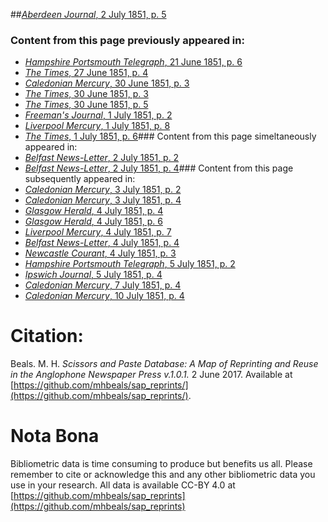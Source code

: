 ##[*Aberdeen Journal*, 2 July 1851, p. 5](https://mhbeals.github.io/sap_html/Aberdeen-Journal/Aberdeen-Journal-2-July-1851-p-5)

### Content from this page previously appeared in:
+ [*Hampshire Portsmouth Telegraph*, 21 June 1851, p. 6](https://mhbeals.github.io/sap_html/Hampshire-Portsmouth-Telegraph/Hampshire-Portsmouth-Telegraph-21-June-1851-p-6)
+ [*The Times*, 27 June 1851, p. 4](https://mhbeals.github.io/sap_html/The-Times/The-Times-27-June-1851-p-4)
+ [*Caledonian Mercury*, 30 June 1851, p. 3](https://mhbeals.github.io/sap_html/Caledonian-Mercury/Caledonian-Mercury-30-June-1851-p-3)
+ [*The Times*, 30 June 1851, p. 3](https://mhbeals.github.io/sap_html/The-Times/The-Times-30-June-1851-p-3)
+ [*The Times*, 30 June 1851, p. 5](https://mhbeals.github.io/sap_html/The-Times/The-Times-30-June-1851-p-5)
+ [*Freeman's Journal*, 1 July 1851, p. 2](https://mhbeals.github.io/sap_html/Freeman's-Journal/Freeman's-Journal-1-July-1851-p-2)
+ [*Liverpool Mercury*, 1 July 1851, p. 8](https://mhbeals.github.io/sap_html/Liverpool-Mercury/Liverpool-Mercury-1-July-1851-p-8)
+ [*The Times*, 1 July 1851, p. 6](https://mhbeals.github.io/sap_html/The-Times/The-Times-1-July-1851-p-6)### Content from this page simeltaneously appeared in:
+ [*Belfast News-Letter*, 2 July 1851, p. 2](https://mhbeals.github.io/sap_html/Belfast-News-Letter/Belfast-News-Letter-2-July-1851-p-2)
+ [*Belfast News-Letter*, 2 July 1851, p. 4](https://mhbeals.github.io/sap_html/Belfast-News-Letter/Belfast-News-Letter-2-July-1851-p-4)### Content from this page subsequently appeared in:
+ [*Caledonian Mercury*, 3 July 1851, p. 2](https://mhbeals.github.io/sap_html/Caledonian-Mercury/Caledonian-Mercury-3-July-1851-p-2)
+ [*Caledonian Mercury*, 3 July 1851, p. 4](https://mhbeals.github.io/sap_html/Caledonian-Mercury/Caledonian-Mercury-3-July-1851-p-4)
+ [*Glasgow Herald*, 4 July 1851, p. 4](https://mhbeals.github.io/sap_html/Glasgow-Herald/Glasgow-Herald-4-July-1851-p-4)
+ [*Glasgow Herald*, 4 July 1851, p. 6](https://mhbeals.github.io/sap_html/Glasgow-Herald/Glasgow-Herald-4-July-1851-p-6)
+ [*Liverpool Mercury*, 4 July 1851, p. 7](https://mhbeals.github.io/sap_html/Liverpool-Mercury/Liverpool-Mercury-4-July-1851-p-7)
+ [*Belfast News-Letter*, 4 July 1851, p. 4](https://mhbeals.github.io/sap_html/Belfast-News-Letter/Belfast-News-Letter-4-July-1851-p-4)
+ [*Newcastle Courant*, 4 July 1851, p. 3](https://mhbeals.github.io/sap_html/Newcastle-Courant/Newcastle-Courant-4-July-1851-p-3)
+ [*Hampshire Portsmouth Telegraph*, 5 July 1851, p. 2](https://mhbeals.github.io/sap_html/Hampshire-Portsmouth-Telegraph/Hampshire-Portsmouth-Telegraph-5-July-1851-p-2)
+ [*Ipswich Journal*, 5 July 1851, p. 4](https://mhbeals.github.io/sap_html/Ipswich-Journal/Ipswich-Journal-5-July-1851-p-4)
+ [*Caledonian Mercury*, 7 July 1851, p. 4](https://mhbeals.github.io/sap_html/Caledonian-Mercury/Caledonian-Mercury-7-July-1851-p-4)
+ [*Caledonian Mercury*, 10 July 1851, p. 4](https://mhbeals.github.io/sap_html/Caledonian-Mercury/Caledonian-Mercury-10-July-1851-p-4)
                    
# Citation: 

Beals. M. H. *Scissors and Paste Database: A Map of Reprinting and Reuse in the Anglophone Newspaper Press v.1.0.1.* 2 June 2017. Available at [https://github.com/mhbeals/sap_reprints/](https://github.com/mhbeals/sap_reprints/). 
                    
# Nota Bona

Bibliometric data is time consuming to produce but benefits us all. Please remember to cite or acknowledge this and any other bibliometric data you use in your research. All data is available CC-BY 4.0 at [https://github.com/mhbeals/sap_reprints](https://github.com/mhbeals/sap_reprints)